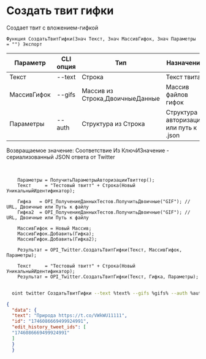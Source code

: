 ﻿---
sidebar_position: 3
---

# Создать твит гифки
 Создает твит с вложением-гифкой



`Функция СоздатьТвитГифки(Знач Текст, Знач МассивГифок, Знач Параметры = "") Экспорт`

  | Параметр | CLI опция | Тип | Назначение |
  |-|-|-|-|
  | Текст | --text | Строка | Текст твита |
  | МассивГифок | --gifs | Массив из Строка,ДвоичныеДанные | Массив файлов гифок |
  | Параметры | --auth | Структура из Строка | Структура авторизации или путь к .json |

  
  Возвращаемое значение:   Соответствие Из КлючИЗначение - сериализованный JSON ответа от Twitter

<br/>




```bsl title="Пример кода"
    Параметры = ПолучитьПараметрыАвторизацииТвиттер();
    Текст     = "Тестовый твитт" + Строка(Новый УникальныйИдентификатор);

    Гифка   = OPI_ПолучениеДанныхТестов.ПолучитьДвоичные("GIF"); // URL, Двоичные или Путь к файлу
    Гифка2  = OPI_ПолучениеДанныхТестов.ПолучитьДвоичные("GIF"); // URL, Двоичные или Путь к файлу

    МассивГифок = Новый Массив;
    МассивГифок.Добавить(Гифка);
    МассивГифок.Добавить(Гифка2);

    Результат = OPI_Twitter.СоздатьТвитГифки(Текст, МассивГифок, Параметры);

    Текст     = "Тестовый твитт" + Строка(Новый УникальныйИдентификатор);
    Результат = OPI_Twitter.СоздатьТвитГифки(Текст, Гифка, Параметры);
```



```sh title="Пример команды CLI"
    
  oint twitter СоздатьТвитГифки --text %text% --gifs %gifs% --auth %auth%

```

```json title="Результат"
{
  "data": {
  "text": "Природа https://t.co/VWkWU11111",
  "id": "1746086669499924991",
  "edit_history_tweet_ids": [
  "1746086669499924991"
  ]
  }
  }
```
